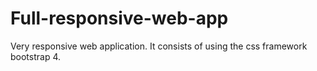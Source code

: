 # Full-responsive-web-app
Very responsive web application.  It consists of using the css framework bootstrap 4.
